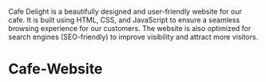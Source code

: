 Cafe Delight is a beautifully designed and user-friendly website for our cafe. It is built using HTML, CSS, and JavaScript to ensure a seamless browsing experience for our customers. The website is also optimized for search engines (SEO-friendly) to improve visibility and attract more visitors.

# Cafe-Website

